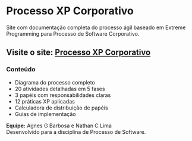 # Processo XP Corporativo

Site com documentação completa do processo ágil baseado em Extreme Programming para Processo de Software Corporativo.

## Visite o site: [Processo XP Corporativo](https://agnesgb.github.io/processo-xp-corporativo/)

### Conteúdo
- Diagrama do processo completo
- 20 atividades detalhadas em 5 fases
- 3 papéis com responsabilidades claras
- 12 práticas XP aplicadas
- Calculadora de distribuição de papéis
- Guias de implementação

**Equipe:** Agnes G Barbosa e Nathan C Lima  
Desenvolvido para a disciplina de Processo de Software.
